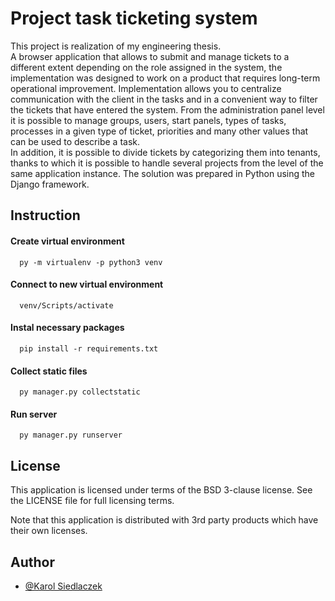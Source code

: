 # Project task ticketing system

This project is realization of my engineering thesis.</br> 
A browser application that allows to submit and manage tickets to a different 
extent depending on the role assigned in the system, the implementation 
was designed to work on a product that requires long-term operational improvement.
Implementation allows you to centralize communication with the client in the tasks 
and in a convenient way to filter the tickets that have entered the system. 
From the administration panel level it is possible to manage groups, users, 
start panels, types of tasks, processes in a given type of ticket, 
priorities and many other values that can be used to describe a task.</br>
In addition, it is possible to divide tickets by categorizing them into tenants, 
thanks to which it is possible to handle several projects from the level of the same 
application instance. The solution was prepared in Python using the Django framework.

## Instruction

#### Create virtual environment
```
  py -m virtualenv -p python3 venv
```

#### Connect to new virtual environment
```
  venv/Scripts/activate
```

#### Instal necessary packages
```
  pip install -r requirements.txt
```

#### Collect static files
```
  py manager.py collectstatic
```

#### Run server
```
  py manager.py runserver
```

## License

This application is licensed under terms of the BSD 3-clause license. See the LICENSE file for full licensing terms.

Note that this application is distributed with 3rd party products which have their own licenses.

## Author

- [@Karol Siedlaczek](https://github.com/Haswell33)

